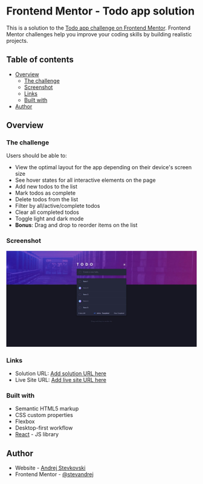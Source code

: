 # Frontend Mentor - Todo app solution

This is a solution to the [Todo app challenge on Frontend Mentor](https://www.frontendmentor.io/challenges/todo-app-Su1_KokOW). Frontend Mentor challenges help you improve your coding skills by building realistic projects. 

## Table of contents

- [Overview](#overview)
  - [The challenge](#the-challenge)
  - [Screenshot](#screenshot)
  - [Links](#links)
  - [Built with](#built-with)
- [Author](#author)

## Overview

### The challenge

Users should be able to:

- View the optimal layout for the app depending on their device's screen size
- See hover states for all interactive elements on the page
- Add new todos to the list
- Mark todos as complete
- Delete todos from the list
- Filter by all/active/complete todos
- Clear all completed todos
- Toggle light and dark mode
- **Bonus**: Drag and drop to reorder items on the list

### Screenshot

![screenshot](./screenshot.JPG)


### Links

- Solution URL: [Add solution URL here](https://www.frontendmentor.io/solutions/todo-app-using-reactjs-and-typescript-E9b2_WQVc)
- Live Site URL: [Add live site URL here](https://todo-frontendmentor.vercel.app/)

### Built with

- Semantic HTML5 markup
- CSS custom properties
- Flexbox
- Desktop-first workflow
- [React](https://reactjs.org/) - JS library


## Author

- Website - [Andrej Stevkovski](https://github.com/stevandrej)
- Frontend Mentor - [@stevandrej](https://www.frontendmentor.io/profile/stevandrej)
